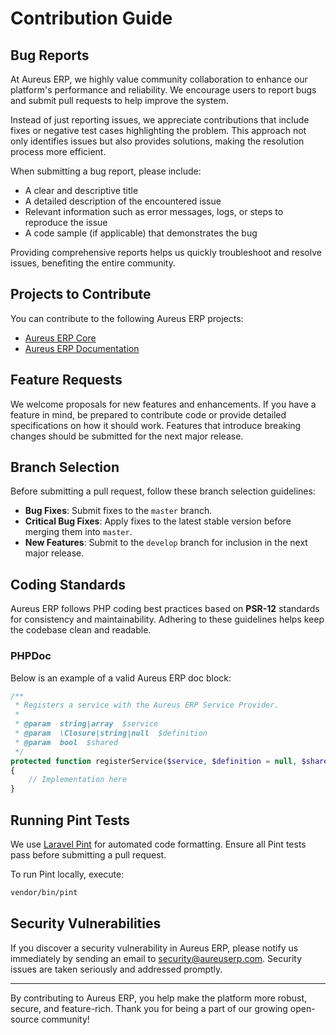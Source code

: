 # Contribution Guide

## Bug Reports

At Aureus ERP, we highly value community collaboration to enhance our platform's performance and reliability. We encourage users to report bugs and submit pull requests to help improve the system.

Instead of just reporting issues, we appreciate contributions that include fixes or negative test cases highlighting the problem. This approach not only identifies issues but also provides solutions, making the resolution process more efficient.

When submitting a bug report, please include:

- A clear and descriptive title
- A detailed description of the encountered issue
- Relevant information such as error messages, logs, or steps to reproduce the issue
- A code sample (if applicable) that demonstrates the bug

Providing comprehensive reports helps us quickly troubleshoot and resolve issues, benefiting the entire community.

## Projects to Contribute

You can contribute to the following Aureus ERP projects:

- [Aureus ERP Core](https://github.com/aureuserp/aureuserp)
- [Aureus ERP Documentation](https://github.com/aureuserp/aureuserp-docs)

## Feature Requests

We welcome proposals for new features and enhancements. If you have a feature in mind, be prepared to contribute code or provide detailed specifications on how it should work. Features that introduce breaking changes should be submitted for the next major release.

## Branch Selection

Before submitting a pull request, follow these branch selection guidelines:

- **Bug Fixes**: Submit fixes to the `master` branch.
- **Critical Bug Fixes**: Apply fixes to the latest stable version before merging them into `master`.
- **New Features**: Submit to the `develop` branch for inclusion in the next major release.

## Coding Standards

Aureus ERP follows PHP coding best practices based on **PSR-12** standards for consistency and maintainability. Adhering to these guidelines helps keep the codebase clean and readable.

### PHPDoc

Below is an example of a valid Aureus ERP doc block:

```php
/**
 * Registers a service with the Aureus ERP Service Provider.
 *
 * @param  string|array  $service
 * @param  \Closure|string|null  $definition
 * @param  bool  $shared
 */
protected function registerService($service, $definition = null, $shared = false): void
{
    // Implementation here
}
```

## Running Pint Tests

We use [Laravel Pint](https://github.com/laravel/pint) for automated code formatting. Ensure all Pint tests pass before submitting a pull request.

To run Pint locally, execute:

```sh
vendor/bin/pint
```

## Security Vulnerabilities

If you discover a security vulnerability in Aureus ERP, please notify us immediately by sending an email to [security@aureuserp.com](mailto:security@aureuserp.com). Security issues are taken seriously and addressed promptly.

---

By contributing to Aureus ERP, you help make the platform more robust, secure, and feature-rich. Thank you for being a part of our growing open-source community!
